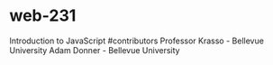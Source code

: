 # web-231
Introduction to JavaScript
#contributors
Professor Krasso - Bellevue University
Adam Donner - Bellevue University
